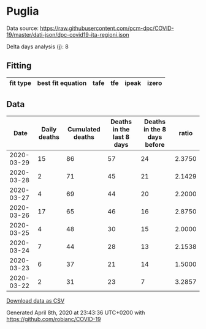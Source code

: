 # Puglia

Data source: https://raw.githubusercontent.com/pcm-dpc/COVID-19/master/dati-json/dpc-covid19-ita-regioni.json

Delta days analysis (j): 8

## Fitting 
|fit type|best fit equation|tafe|tfe|ipeak|izero|
|-------|-----|--------|------|---|---|

## Data
|Date|Daily deaths|Cumulated deaths|Deaths in the last 8 days|Deaths in the 8 days before|ratio|
|----|----------|-----------|-------|--------------------|-----|
|2020-03-29|15|86|57|24|2.3750|
|2020-03-28|2|71|45|21|2.1429|
|2020-03-27|4|69|44|20|2.2000|
|2020-03-26|17|65|46|16|2.8750|
|2020-03-25|4|48|30|15|2.0000|
|2020-03-24|7|44|28|13|2.1538|
|2020-03-23|6|37|21|14|1.5000|
|2020-03-22|2|31|23|7|3.2857|

[Download data as CSV](COVID-19_puglia_j8_2020-03-29.csv)

Generated April 8th, 2020 at 23:43:36 UTC+0200 with https://github.com/robianc/COVID-19
